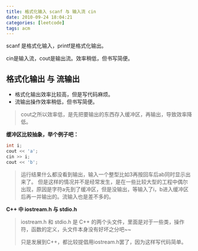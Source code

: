 ```yaml
---
title: 格式化输入 scanf 与 输入流 cin
date: 2010-09-24 18:04:21
categories: [leetcode]
tags: acm
---
```


scanf 是格式化输入，printf是格式化输出。

cin是输入流，cout是输出流。效率稍低，但书写简便。

<!-- more -->

## 格式化输出 与 流输出

- 格式化输出效率比较高，但是写代码麻烦。
- 流输出操作效率稍低，但书写简便。

> cout之所以效率低，是先把要输出的东西存入缓冲区，再输出，导致效率降低。

**缓冲区比较抽象，举个例子吧：**

```cpp
int i;
cout << 'a';
cin >> i;
cout << 'b';
```

> 运行结果什么都没看到输出，输入一个整型比如3再按回车后ab同时显示出来了。
但是这样的情况并不是经常发生，是在一些比较大型的工程中偶尔出现，原因是字符a先到了缓冲区，但是没输出，等输入了i，b进入缓冲区后再一并输出的。流输入也是差不多的。

**C++ 中 iostream.h 与 stdio.h**

> iostream.h 和 stdio.h 是 C++ 的两个头文件，里面是对于一些类，操作符，函数的定义，头文件本身没有好坏之分吧~~
>
> 只是发展到C++，都比较提倡用iostream.h罢了，因为这样写代码简单。

